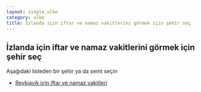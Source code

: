 ```yaml
---
layout: single_ulke
category: ulke
title: İzlanda için iftar ve namaz vakitlerini görmek için şehir seç
---
```



## İzlanda için iftar ve namaz vakitlerini görmek için şehir seç

Aşağıdaki listeden bir şehir ya da semt seçin


* [Reykjavik için iftar ve namaz vakitleri](/sehir/İzlanda_Reykjavik)
